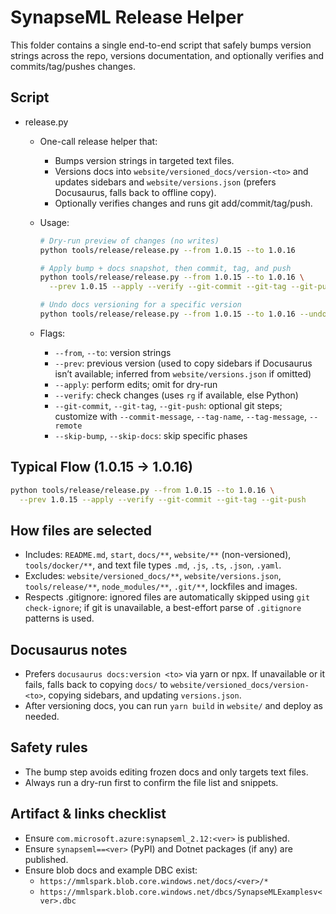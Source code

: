 # SynapseML Release Helper

This folder contains a single end-to-end script that safely bumps version strings across the repo, versions documentation, and optionally verifies and commits/tag/pushes changes.

## Script

- release.py
  - One-call release helper that:
    - Bumps version strings in targeted text files.
    - Versions docs into `website/versioned_docs/version-<to>` and updates sidebars and `website/versions.json` (prefers Docusaurus, falls back to offline copy).
    - Optionally verifies changes and runs git add/commit/tag/push.
  - Usage:

    ```bash
    # Dry-run preview of changes (no writes)
    python tools/release/release.py --from 1.0.15 --to 1.0.16

    # Apply bump + docs snapshot, then commit, tag, and push
    python tools/release/release.py --from 1.0.15 --to 1.0.16 \
      --prev 1.0.15 --apply --verify --git-commit --git-tag --git-push

    # Undo docs versioning for a specific version
    python tools/release/release.py --from 1.0.15 --to 1.0.16 --undo-docs
    ```

  - Flags:
    - `--from`, `--to`: version strings
    - `--prev`: previous version (used to copy sidebars if Docusaurus isn’t available; inferred from `website/versions.json` if omitted)
    - `--apply`: perform edits; omit for dry-run
    - `--verify`: check changes (uses `rg` if available, else Python)
    - `--git-commit`, `--git-tag`, `--git-push`: optional git steps; customize with `--commit-message`, `--tag-name`, `--tag-message`, `--remote`
    - `--skip-bump`, `--skip-docs`: skip specific phases

## Typical Flow (1.0.15 → 1.0.16)

```bash
python tools/release/release.py --from 1.0.15 --to 1.0.16 \
  --prev 1.0.15 --apply --verify --git-commit --git-tag --git-push
```

## How files are selected

- Includes: `README.md`, `start`, `docs/**`, `website/**` (non-versioned), `tools/docker/**`, and text file types `.md`, `.js`, `.ts`, `.json`, `.yaml`.
- Excludes: `website/versioned_docs/**`, `website/versions.json`, `tools/release/**`, `node_modules/**`, `.git/**`, lockfiles and images.
- Respects .gitignore: ignored files are automatically skipped using `git check-ignore`; if git is unavailable, a best-effort parse of `.gitignore` patterns is used.

## Docusaurus notes

- Prefers `docusaurus docs:version <to>` via yarn or npx. If unavailable or it fails, falls back to copying `docs/` to `website/versioned_docs/version-<to>`, copying sidebars, and updating `versions.json`.
- After versioning docs, you can run `yarn build` in `website/` and deploy as needed.

## Safety rules

- The bump step avoids editing frozen docs and only targets text files.
- Always run a dry-run first to confirm the file list and snippets.

## Artifact & links checklist

- Ensure `com.microsoft.azure:synapseml_2.12:<ver>` is published.
- Ensure `synapseml==<ver>` (PyPI) and Dotnet packages (if any) are published.
- Ensure blob docs and example DBC exist:
  - `https://mmlspark.blob.core.windows.net/docs/<ver>/*`
  - `https://mmlspark.blob.core.windows.net/dbcs/SynapseMLExamplesv<ver>.dbc`
